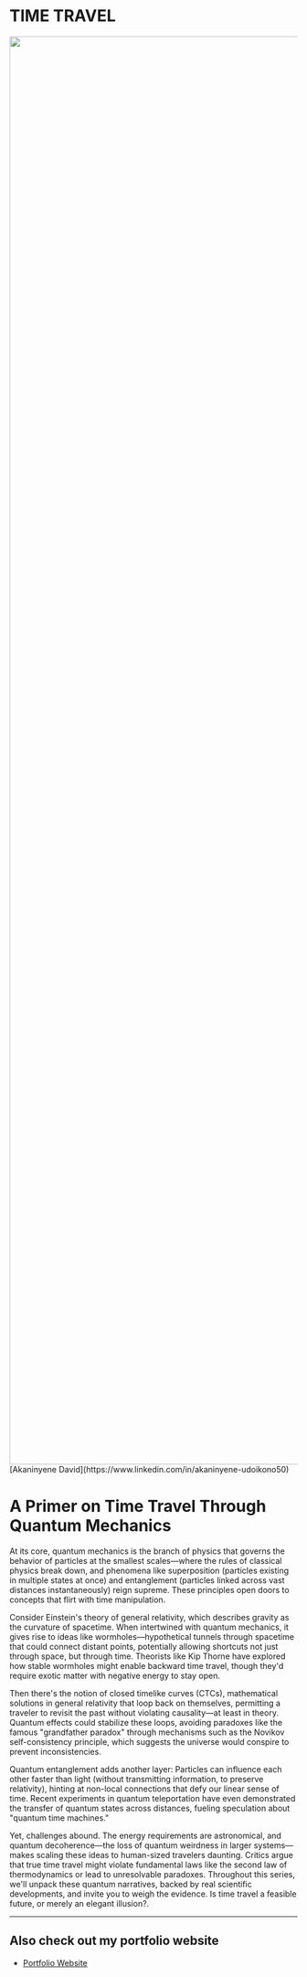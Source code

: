 # TIME TRAVEL

<img src="https://akaninyene.pythonanywhere.com/static/images/pic01.jpg" width="2500">
[Akaninyene David](https://www.linkedin.com/in/akaninyene-udoikono50)

# A Primer on Time Travel Through Quantum Mechanics
At its core, quantum mechanics is the branch of physics that governs the behavior of particles at the smallest scales—where the rules of classical physics break down, and phenomena like superposition (particles existing in multiple states at once) and entanglement (particles linked across vast distances instantaneously) reign supreme. These principles open doors to concepts that flirt with time manipulation.

Consider Einstein's theory of general relativity, which describes gravity as the curvature of spacetime. When intertwined with quantum mechanics, it gives rise to ideas like wormholes—hypothetical tunnels through spacetime that could connect distant points, potentially allowing shortcuts not just through space, but through time. Theorists like Kip Thorne have explored how stable wormholes might enable backward time travel, though they'd require exotic matter with negative energy to stay open.

Then there's the notion of closed timelike curves (CTCs), mathematical solutions in general relativity that loop back on themselves, permitting a traveler to revisit the past without violating causality—at least in theory. Quantum effects could stabilize these loops, avoiding paradoxes like the famous "grandfather paradox" through mechanisms such as the Novikov self-consistency principle, which suggests the universe would conspire to prevent inconsistencies.

Quantum entanglement adds another layer: Particles can influence each other faster than light (without transmitting information, to preserve relativity), hinting at non-local connections that defy our linear sense of time. Recent experiments in quantum teleportation have even demonstrated the transfer of quantum states across distances, fueling speculation about "quantum time machines."

Yet, challenges abound. The energy requirements are astronomical, and quantum decoherence—the loss of quantum weirdness in larger systems—makes scaling these ideas to human-sized travelers daunting. Critics argue that true time travel might violate fundamental laws like the second law of thermodynamics or lead to unresolvable paradoxes.
Throughout this series, we'll unpack these quantum narratives, backed by real scientific developments, and invite you to weigh the evidence. Is time travel a feasible future, or merely an elegant illusion?.

---
## Also check out my portfolio website
- [Portfolio Website](https://akaninyene.pythonanywhere.com)
